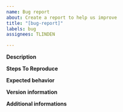 ```yaml
---
name: Bug report
about: Create a report to help us improve
title: "[bug-report]"
labels: bug
assignees: TLINDEN

---
```


**Description**
<!-- Please provide a clear and concise description of the issue: -->


**Steps To Reproduce**
<!-- Please detail the steps to reproduce the behavior: -->


**Expected behavior**
<!-- What do you expected to happen instead? -->


**Version information**
<!--
Please provide as much version information as possible:
- if you have just installed a binary, provide the output of: tablizer --version
- if you installed from source, provide the output of: make show-version
- provide additional details: operating system and version and shell environment
-->


**Additional informations**
